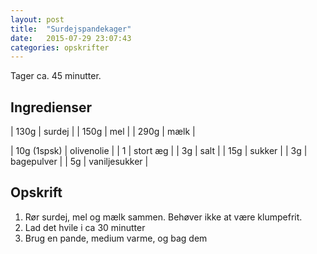 ```yaml
---
layout: post
title:  "Surdejspandekager"
date:   2015-07-29 23:07:43
categories: opskrifter
---
```


Tager ca. 45 minutter.

## Ingredienser

| 130g   | surdej |
| 150g  | mel |
| 290g   | mælk |

| 10g (1spsk)  | olivenolie |
| 1  | stort æg |
| 3g  | salt |
| 15g  | sukker |
| 3g  | bagepulver |
| 5g  | vaniljesukker |

## Opskrift

1. Rør surdej, mel og mælk sammen. Behøver ikke at være klumpefrit.
2. Lad det hvile i ca 30 minutter
3. Brug en pande, medium varme, og bag dem
